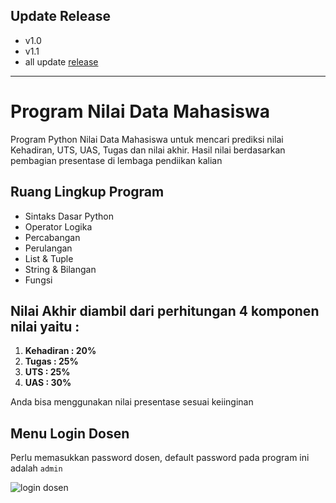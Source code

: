 ## Update Release
* v1.0
* v1.1
* all update [release](https://github.com/teranixbq/program-nilai-data-mahasiswa/releases)
----
# Program Nilai Data Mahasiswa

Program Python Nilai Data Mahasiswa untuk mencari prediksi nilai Kehadiran, UTS, UAS, Tugas dan nilai akhir. Hasil nilai berdasarkan pembagian presentase di lembaga pendiikan kalian

## Ruang Lingkup Program
* Sintaks Dasar Python
* Operator Logika
* Percabangan
* Perulangan
* List & Tuple
* String & Bilangan
* Fungsi

## Nilai Akhir diambil dari perhitungan 4 komponen nilai yaitu :
1. **Kehadiran : 20%**
2. **Tugas     : 25%**
3. **UTS       : 25%**
4. **UAS       : 30%**
<p color: green>Anda bisa menggunakan nilai presentase sesuai keiinginan</p>

## Menu Login Dosen
Perlu memasukkan password dosen, default password pada program ini adalah `admin` <br/>

![login dosen](https://blogger.googleusercontent.com/img/a/AVvXsEhMOlp5m_ShfnlYDgGkHZCkUzfzOZbq_eAmS7hfhpysO8JaSTZnO-bxatZkGCut0FRS7iAiwrMRazwmmyJZNYgcpb6Nt2INy1jD81ZTotAaSfJH_S6UD1g_40Ra0YP754swb0oIftJeFRqgH5a7snEFrzyVLxwKDtgGv_oM8Oxw6OJNc71uiD6OgCIsKw)

##
